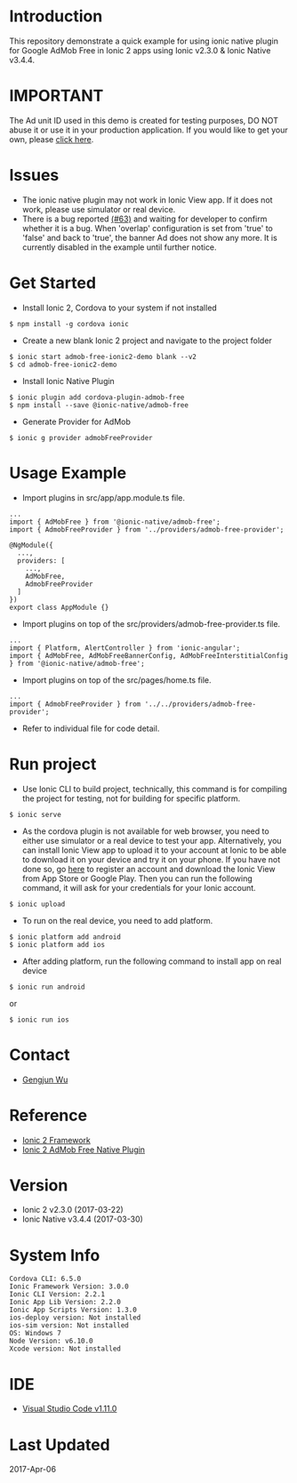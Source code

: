 # Introduction #
This repository demonstrate a quick example for using ionic native plugin for Google AdMob Free in Ionic 2 apps using Ionic v2.3.0 & Ionic Native v3.4.4.

# IMPORTANT #
The Ad unit ID used in this demo is created for testing purposes, DO NOT abuse it or use it in your production application. If you would like to get your own, please [click here](https://www.google.com/admob/).

# Issues #
* The ionic native plugin may not work in Ionic View app. If it does not work, please use simulator or real device.
* There is a bug reported [(#63)](https://github.com/ratson/cordova-plugin-admob-free/issues/63) and waiting for developer to confirm whether it is a bug. When 'overlap' configuration is set from 'true' to 'false' and back to 'true', the banner Ad does not show any more. It is currently disabled in the example until further notice.

# Get Started #
* Install Ionic 2, Cordova to your system if not installed
```
$ npm install -g cordova ionic
```

* Create a new blank Ionic 2 project and navigate to the project folder
```
$ ionic start admob-free-ionic2-demo blank --v2
$ cd admob-free-ionic2-demo
```

* Install Ionic Native Plugin
```
$ ionic plugin add cordova-plugin-admob-free
$ npm install --save @ionic-native/admob-free
```

* Generate Provider for AdMob
```
$ ionic g provider admobFreeProvider
```

# Usage Example #
* Import plugins in src/app/app.module.ts file.
```
...
import { AdMobFree } from '@ionic-native/admob-free';
import { AdmobFreeProvider } from '../providers/admob-free-provider';

@NgModule({
  ...,
  providers: [
    ...,
    AdMobFree,
    AdmobFreeProvider
  ]
})
export class AppModule {}
```

* Import plugins on top of the src/providers/admob-free-provider.ts file.
```
...
import { Platform, AlertController } from 'ionic-angular';
import { AdMobFree, AdMobFreeBannerConfig, AdMobFreeInterstitialConfig } from '@ionic-native/admob-free';
```

* Import plugins on top of the src/pages/home.ts file.
```
...
import { AdmobFreeProvider } from '../../providers/admob-free-provider';
```

* Refer to individual file for code detail.

# Run project #
* Use Ionic CLI to build project, technically, this command is for compiling the project for testing, not for building for specific platform.
```
$ ionic serve
```

* As the cordova plugin is not available for web browser, you need to either use simulator or a real device to test your app. Alternatively, you can install Ionic View app to upload it to your account at Ionic to be able to download it on your device and try it on your phone. If you have not done so, go [here](https://apps.ionic.io/signup) to register an account and download the Ionic View from App Store or Google Play. Then you can run the following command, it will ask for your credentials for your Ionic account.
```
$ ionic upload
```

* To run on the real device, you need to add platform.
```
$ ionic platform add android
$ ionic platform add ios
```

* After adding platform, run the following command to install app on real device
```
$ ionic run android
```
or
```
$ ionic run ios
```

# Contact #
* [Gengjun Wu](https://www.bitmix.nz/)

# Reference #
* [Ionic 2 Framework](https://ionicframework.com/)
* [Ionic 2 AdMob Free Native Plugin](https://ionicframework.com/docs/native/admob-free/)

# Version #
* Ionic 2 v2.3.0 (2017-03-22)
* Ionic Native v3.4.4 (2017-03-30)

# System Info #
```
Cordova CLI: 6.5.0
Ionic Framework Version: 3.0.0
Ionic CLI Version: 2.2.1
Ionic App Lib Version: 2.2.0
Ionic App Scripts Version: 1.3.0
ios-deploy version: Not installed
ios-sim version: Not installed
OS: Windows 7
Node Version: v6.10.0
Xcode version: Not installed
```

# IDE #
* [Visual Studio Code v1.11.0](https://code.visualstudio.com/)

# Last Updated #
2017-Apr-06